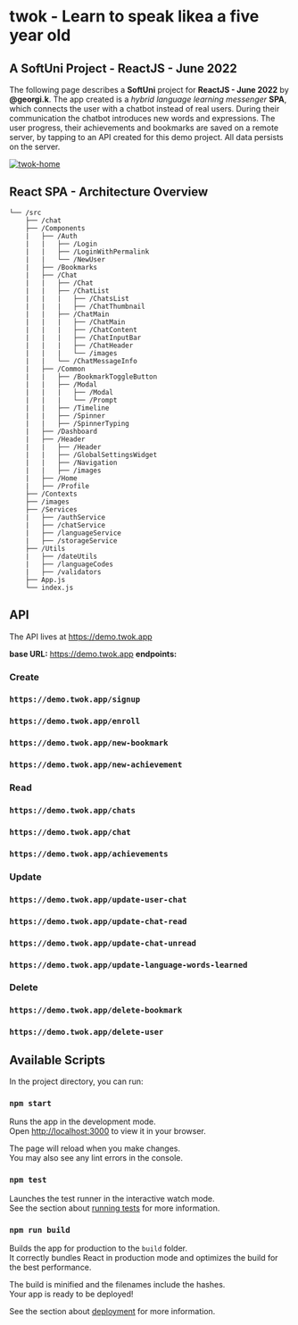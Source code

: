 # twok - Learn to speak likea a five year old
## A SoftUni Project - ReactJS - June 2022

The following page describes a **SoftUni** project for **ReactJS - June 2022** by **@georgi.k**.
The app created is a *hybrid language learning messenger* **SPA**, which connects the user with a chatbot instead of real users.
During their communication the chatbot introduces new words and expressions.
The user progress, their achievements and bookmarks are saved on a remote server, by tapping to an API created for this demo project. All data persists on the server.

[![twok-home](https://twok.app/screenshot-home.png "twok-home")](http://twok.app "twok-home")

## React SPA - Architecture Overview
	└── /src
		├── /chat
		├── /Components
		|	├── /Auth
		|	|	├── /Login
		|	|	├── /LoginWithPermalink
		|	|	└── /NewUser
		|	├── /Bookmarks
		|	├── /Chat
		|	|	├── /Chat
		|	|	├── /ChatList
		|	|	|	├── /ChatsList
		|	|	|	├── /ChatThumbnail
		|	|	├── /ChatMain
		|	|	|	├── /ChatMain
		|	|	|	├── /ChatContent
		|	|	|	├── /ChatInputBar
		|	|	|	├── /ChatHeader
		|	|	|	└── /images
		|	|	└── /ChatMessageInfo
		|	├── /Common
		|	|	├── /BookmarkToggleButton
		|	|	├── /Modal
		|	|	|	├── /Modal
		|	|	|	└── /Prompt
		|	|	├── /Timeline
		|	|	├── /Spinner
		|	|	├── /SpinnerTyping
		|	├── /Dashboard
		|	├── /Header
		|	|	├── /Header
		|	|	├── /GlobalSettingsWidget
		|	|	├── /Navigation
		|	|	├── /images
		|	├── /Home
		|	├── /Profile
		├── /Contexts
		├── /images
		├── /Services
		|	├── /authService
		|	├── /chatService
		|	├── /languageService
		|	├── /storageService
		├── /Utils
		|	├── /dateUtils
		|	├── /languageCodes
		|	├── /validators
		├── App.js
		└── index.js

## API

The API lives at https://demo.twok.app

**base URL:** https://demo.twok.app 
**endpoints:**

### Create
### `https://demo.twok.app/signup`
### `https://demo.twok.app/enroll`
### `https://demo.twok.app/new-bookmark`
### `https://demo.twok.app/new-achievement`


### Read
### `https://demo.twok.app/chats`
### `https://demo.twok.app/chat`
### `https://demo.twok.app/achievements`


### Update
### `https://demo.twok.app/update-user-chat`
### `https://demo.twok.app/update-chat-read`
### `https://demo.twok.app/update-chat-unread`
### `https://demo.twok.app/update-language-words-learned`


### Delete
### `https://demo.twok.app/delete-bookmark`
### `https://demo.twok.app/delete-user`


## Available Scripts

In the project directory, you can run:

### `npm start`

Runs the app in the development mode.\
Open [http://localhost:3000](http://localhost:3000) to view it in your browser.

The page will reload when you make changes.\
You may also see any lint errors in the console.

### `npm test`

Launches the test runner in the interactive watch mode.\
See the section about [running tests](https://facebook.github.io/create-react-app/docs/running-tests) for more information.

### `npm run build`

Builds the app for production to the `build` folder.\
It correctly bundles React in production mode and optimizes the build for the best performance.

The build is minified and the filenames include the hashes.\
Your app is ready to be deployed!

See the section about [deployment](https://facebook.github.io/create-react-app/docs/deployment) for more information.
